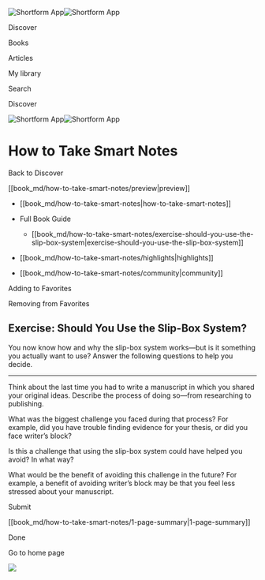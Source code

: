 ![Shortform App](/img/logo.36a2399e.svg)![Shortform App](/img/logo-dark.70c1b072.svg)

Discover

Books

Articles

My library

Search

Discover

![Shortform App](/img/logo.36a2399e.svg)![Shortform App](/img/logo-dark.70c1b072.svg)

# How to Take Smart Notes

Back to Discover

[[book_md/how-to-take-smart-notes/preview|preview]]

  * [[book_md/how-to-take-smart-notes|how-to-take-smart-notes]]
  * Full Book Guide

    * [[book_md/how-to-take-smart-notes/exercise-should-you-use-the-slip-box-system|exercise-should-you-use-the-slip-box-system]]
  * [[book_md/how-to-take-smart-notes/highlights|highlights]]
  * [[book_md/how-to-take-smart-notes/community|community]]



Adding to Favorites 

Removing from Favorites 

## Exercise: Should You Use the Slip-Box System?

You now know how and why the slip-box system works—but is it something you actually want to use? Answer the following questions to help you decide.

* * *

Think about the last time you had to write a manuscript in which you shared your original ideas. Describe the process of doing so—from researching to publishing.

What was the biggest challenge you faced during that process? For example, did you have trouble finding evidence for your thesis, or did you face writer’s block?

Is this a challenge that using the slip-box system could have helped you avoid? In what way?

What would be the benefit of avoiding this challenge in the future? For example, a benefit of avoiding writer’s block may be that you feel less stressed about your manuscript.

Submit 

[[book_md/how-to-take-smart-notes/1-page-summary|1-page-summary]]

Done

Go to home page 

![](https://bat.bing.com/action/0?ti=56018282&Ver=2&mid=6585dc15-3325-438b-8900-76d8279540be&sid=49fff5b0636c11eeb9c611038afc8668&vid=4a005010636c11ee80c703d4c4a7acd5&vids=0&msclkid=N&pi=0&lg=en-US&sw=800&sh=600&sc=24&nwd=1&tl=Shortform%20%7C%20Book&p=https%3A%2F%2Fwww.shortform.com%2Fapp%2Fbook%2Fhow-to-take-smart-notes%2Fexercise-should-you-use-the-slip-box-system&r=&lt=307&evt=pageLoad&sv=1&rn=663130)
